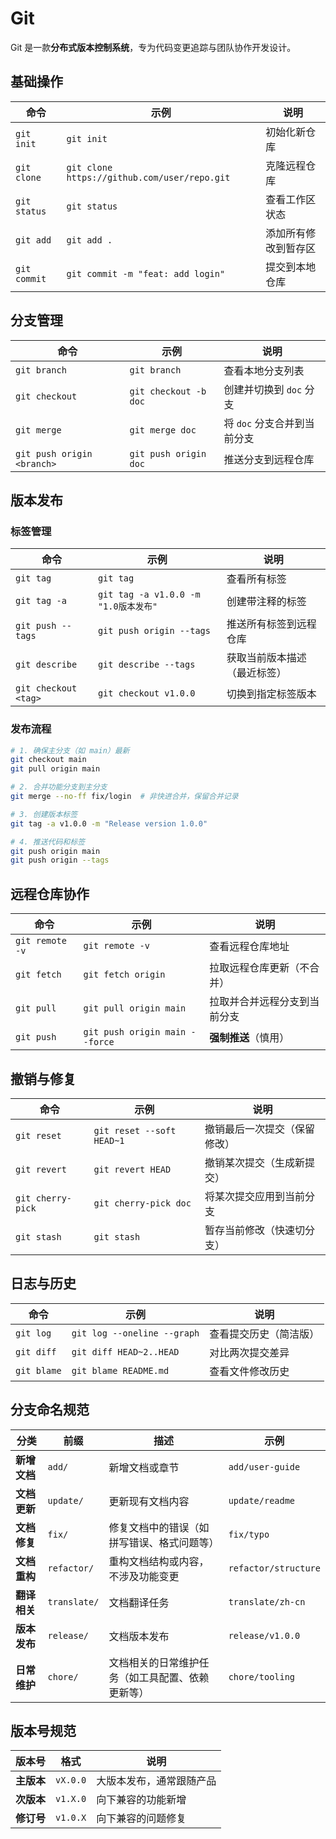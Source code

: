 # Git



Git 是一款**分布式版本控制系统**，专为代码变更追踪与团队协作开发设计。


## 基础操作

| 命令 | 示例 | 说明 |
|------|------|------|
| `git init` | `git init` | 初始化新仓库 |
| `git clone` | `git clone https://github.com/user/repo.git` | 克隆远程仓库 |
| `git status` | `git status` | 查看工作区状态 |
| `git add` | `git add .` | 添加所有修改到暂存区 |
| `git commit` | `git commit -m "feat: add login"` | 提交到本地仓库 |


## 分支管理

| 命令 | 示例 | 说明 |
|------|------|------|
| `git branch` | `git branch` | 查看本地分支列表 |
| `git checkout` | `git checkout -b doc` | 创建并切换到 `doc` 分支 |
| `git merge` | `git merge doc` | 将 `doc` 分支合并到当前分支 |
| `git push origin <branch>` | `git push origin doc` | 推送分支到远程仓库 |


## 版本发布

### 标签管理

| 命令 | 示例 | 说明 |
|------|------|------|
| `git tag` | `git tag` | 查看所有标签 |
| `git tag -a` | `git tag -a v1.0.0 -m "1.0版本发布"` | 创建带注释的标签 |
| `git push --tags` | `git push origin --tags` | 推送所有标签到远程仓库 |
| `git describe` | `git describe --tags` | 获取当前版本描述（最近标签） |
| `git checkout <tag>` | `git checkout v1.0.0` | 切换到指定标签版本 |

### 发布流程
```bash
# 1. 确保主分支（如 main）最新
git checkout main
git pull origin main

# 2. 合并功能分支到主分支
git merge --no-ff fix/login  # 非快进合并，保留合并记录

# 3. 创建版本标签
git tag -a v1.0.0 -m "Release version 1.0.0"

# 4. 推送代码和标签
git push origin main
git push origin --tags
```

## 远程仓库协作

| 命令 | 示例 | 说明 |
|------|------|------|
| `git remote -v` | `git remote -v` | 查看远程仓库地址 |
| `git fetch` | `git fetch origin` | 拉取远程仓库更新（不合并） |
| `git pull` | `git pull origin main` | 拉取并合并远程分支到当前分支 |
| `git push` | `git push origin main --force` | **强制推送**（慎用） |


## 撤销与修复

| 命令 | 示例 | 说明 |
|------|------|------|
| `git reset` | `git reset --soft HEAD~1` | 撤销最后一次提交（保留修改） |
| `git revert` | `git revert HEAD` | 撤销某次提交（生成新提交） |
| `git cherry-pick` | `git cherry-pick doc` | 将某次提交应用到当前分支 |
| `git stash` | `git stash` | 暂存当前修改（快速切分支） |

## 日志与历史

| 命令 | 示例 | 说明 |
|------|------|------|
| `git log` | `git log --oneline --graph` | 查看提交历史（简洁版） |
| `git diff` | `git diff HEAD~2..HEAD` | 对比两次提交差异 |
| `git blame` | `git blame README.md` | 查看文件修改历史 |

## 分支命名规范

| **分类**       | **前缀**      | **描述**                                                                 | **示例**                 |
|----------------|---------------|--------------------------------------------------------------------------|--------------------------|
| **新增文档**   | `add/`   | 新增文档或章节                                                       | `add/user-guide`    |
| **文档更新**   | `update/`| 更新现有文档内容                                                     | `update/readme`    |
| **文档修复**   | `fix/`   | 修复文档中的错误（如拼写错误、格式问题等）                           | `fix/typo`         |
| **文档重构**   | `refactor/`| 重构文档结构或内容，不涉及功能变更                                 | `refactor/structure`|
| **翻译相关**   | `translate/`| 文档翻译任务                                                       | `translate/zh-cn`  |
| **版本发布**   | `release/`| 文档版本发布                                                         | `release/v1.0.0`   |
| **日常维护**   | `chore/` | 文档相关的日常维护任务（如工具配置、依赖更新等）                     | `chore/tooling`    |


## 版本号规范
| 版本号 | 格式 | 说明 |
|--------|------|------|
| **主版本** | `vX.0.0` | 大版本发布，通常跟随产品 |
| **次版本** | `v1.X.0` | 向下兼容的功能新增 |
| **修订号** | `v1.0.X` | 向下兼容的问题修复 |
